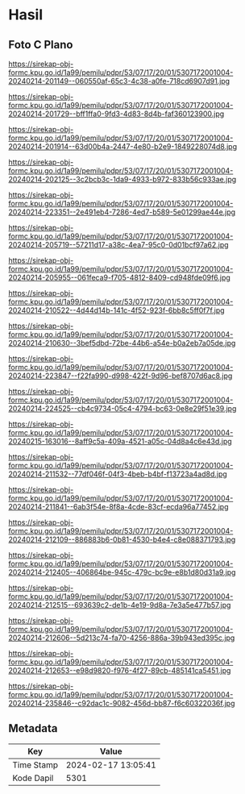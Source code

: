 # Hasil

## Foto C Plano

https://sirekap-obj-formc.kpu.go.id/1a99/pemilu/pdpr/53/07/17/20/01/5307172001004-20240214-201149--060550af-65c3-4c38-a0fe-718cd6907d91.jpg

https://sirekap-obj-formc.kpu.go.id/1a99/pemilu/pdpr/53/07/17/20/01/5307172001004-20240214-201729--bff1ffa0-9fd3-4d83-8d4b-faf360123900.jpg

https://sirekap-obj-formc.kpu.go.id/1a99/pemilu/pdpr/53/07/17/20/01/5307172001004-20240214-201914--63d00b4a-2447-4e80-b2e9-1849228074d8.jpg

https://sirekap-obj-formc.kpu.go.id/1a99/pemilu/pdpr/53/07/17/20/01/5307172001004-20240214-202125--3c2bcb3c-1da9-4933-b972-833b56c933ae.jpg

https://sirekap-obj-formc.kpu.go.id/1a99/pemilu/pdpr/53/07/17/20/01/5307172001004-20240214-223351--2e491eb4-7286-4ed7-b589-5e01299ae44e.jpg

https://sirekap-obj-formc.kpu.go.id/1a99/pemilu/pdpr/53/07/17/20/01/5307172001004-20240214-205719--57211d17-a38c-4ea7-95c0-0d01bcf97a62.jpg

https://sirekap-obj-formc.kpu.go.id/1a99/pemilu/pdpr/53/07/17/20/01/5307172001004-20240214-205955--061feca9-f705-4812-8409-cd948fde09f6.jpg

https://sirekap-obj-formc.kpu.go.id/1a99/pemilu/pdpr/53/07/17/20/01/5307172001004-20240214-210522--4d44d14b-141c-4f52-923f-6bb8c5ff0f7f.jpg

https://sirekap-obj-formc.kpu.go.id/1a99/pemilu/pdpr/53/07/17/20/01/5307172001004-20240214-210630--3bef5dbd-72be-44b6-a54e-b0a2eb7a05de.jpg

https://sirekap-obj-formc.kpu.go.id/1a99/pemilu/pdpr/53/07/17/20/01/5307172001004-20240214-223847--f22fa990-d998-422f-9d96-bef8707d6ac8.jpg

https://sirekap-obj-formc.kpu.go.id/1a99/pemilu/pdpr/53/07/17/20/01/5307172001004-20240214-224525--cb4c9734-05c4-4794-bc63-0e8e29f51e39.jpg

https://sirekap-obj-formc.kpu.go.id/1a99/pemilu/pdpr/53/07/17/20/01/5307172001004-20240215-163016--8aff9c5a-409a-4521-a05c-04d8a4c6e43d.jpg

https://sirekap-obj-formc.kpu.go.id/1a99/pemilu/pdpr/53/07/17/20/01/5307172001004-20240214-211532--77df046f-04f3-4beb-b4bf-f13723a4ad8d.jpg

https://sirekap-obj-formc.kpu.go.id/1a99/pemilu/pdpr/53/07/17/20/01/5307172001004-20240214-211841--6ab3f54e-8f8a-4cde-83cf-ecda96a77452.jpg

https://sirekap-obj-formc.kpu.go.id/1a99/pemilu/pdpr/53/07/17/20/01/5307172001004-20240214-212109--886883b6-0b81-4530-b4e4-c8e088371793.jpg

https://sirekap-obj-formc.kpu.go.id/1a99/pemilu/pdpr/53/07/17/20/01/5307172001004-20240214-212405--406864be-945c-479c-bc9e-e8b1d80d31a9.jpg

https://sirekap-obj-formc.kpu.go.id/1a99/pemilu/pdpr/53/07/17/20/01/5307172001004-20240214-212515--693639c2-de1b-4e19-9d8a-7e3a5e477b57.jpg

https://sirekap-obj-formc.kpu.go.id/1a99/pemilu/pdpr/53/07/17/20/01/5307172001004-20240214-212606--5d213c74-fa70-4256-886a-39b943ed395c.jpg

https://sirekap-obj-formc.kpu.go.id/1a99/pemilu/pdpr/53/07/17/20/01/5307172001004-20240214-212653--e98d9820-f976-4f27-89cb-485141ca5451.jpg

https://sirekap-obj-formc.kpu.go.id/1a99/pemilu/pdpr/53/07/17/20/01/5307172001004-20240214-235846--c92dac1c-9082-456d-bb87-f6c60322036f.jpg


## Metadata

| Key        | Value               |
| ---------- | ------------------- |
| Time Stamp | 2024-02-17 13:05:41 |
| Kode Dapil | 5301                |



